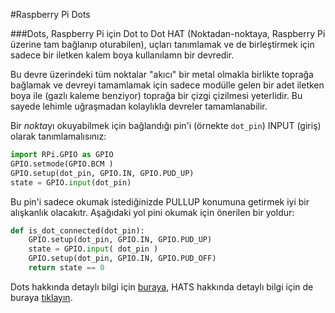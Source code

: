 #Raspberry Pi Dots

###Dots, Raspberry Pi için Dot to Dot HAT (Noktadan-noktaya, Raspberry Pi üzerine tam bağlanıp oturabilen), uçları tanımlamak ve de birleştirmek için sadece bir iletken kalem boya kullanılamn bir devredir.

Bu devre üzerindeki tüm noktalar "akıcı" bir metal olmakla birlikte toprağa bağlamak ve devreyi tamamlamak için sadece modülle gelen bir adet iletken boya ile (gazlı kaleme benziyor) toprağa bir çizgi çizilmesi yeterlidir. Bu sayede lehimle uğraşmadan kolaylıkla devreler tamamlanabilir.

Bir *nokta*yı okuyabilmek için bağlandığı pin'i (örnekte `dot_pin`) INPUT (giriş) olarak tanımlamalısınız:

```python
import RPi.GPIO as GPIO
GPIO.setmode(GPIO.BCM )
GPIO.setup(dot_pin, GPIO.IN, GPIO.PUD_UP)
state = GPIO.input(dot_pin)
```

Bu pin'i sadece okumak istediğinizde PULLUP konumuna getirmek iyi bir alışkanlık olacakıtr. Aşağıdaki yol pini okumak için önerilen bir yoldur:

```python
def is_dot_connected(dot_pin):
    GPIO.setup(dot_pin, GPIO.IN, GPIO.PUD_UP)
    state = GPIO.input( dot_pin )
    GPIO.setup(dot_pin, GPIO.IN, GPIO.PUD_OFF)
    return state == 0
```

Dots hakkında detaylı bilgi için [buraya](http://www.raspberrypi.org/dots/), HATS hakkında detaylı bilgi için de buraya [tıklayın](http://www.raspberrypi.org/introducing-raspberry-pi-hats/).